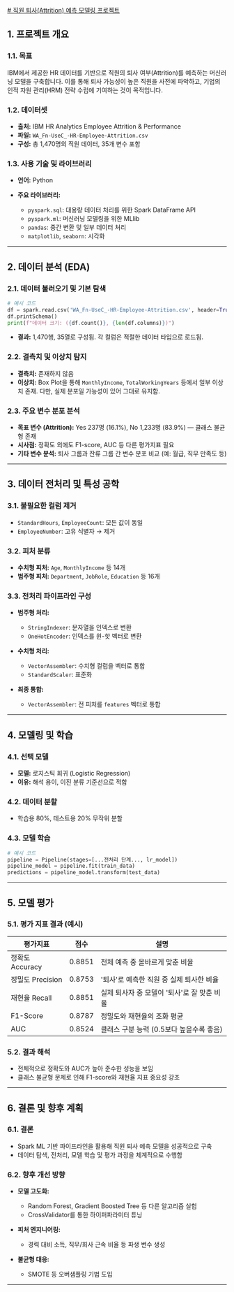[# 직원 퇴사(Attrition) 예측 모델링 프로젝트](09_Practice.ipynb)

## 1. 프로젝트 개요

### 1.1. 목표

IBM에서 제공한 HR 데이터를 기반으로 직원의 퇴사 여부(Attrition)를 예측하는 머신러닝 모델을 구축합니다. 이를 통해 퇴사 가능성이 높은 직원을 사전에 파악하고, 기업의 인적 자원 관리(HRM) 전략 수립에 기여하는 것이 목적입니다.

### 1.2. 데이터셋

* **출처:** IBM HR Analytics Employee Attrition & Performance
* **파일:** `WA_Fn-UseC_-HR-Employee-Attrition.csv`
* **구성:** 총 1,470명의 직원 데이터, 35개 변수 포함

### 1.3. 사용 기술 및 라이브러리

* **언어:** Python
* **주요 라이브러리:**

  * `pyspark.sql`: 대용량 데이터 처리를 위한 Spark DataFrame API
  * `pyspark.ml`: 머신러닝 모델링을 위한 MLlib
  * `pandas`: 중간 변환 및 일부 데이터 처리
  * `matplotlib`, `seaborn`: 시각화

---

## 2. 데이터 분석 (EDA)

### 2.1. 데이터 불러오기 및 기본 탐색

```python
# 예시 코드
df = spark.read.csv('WA_Fn-UseC_-HR-Employee-Attrition.csv', header=True, inferSchema=True)
df.printSchema()
print(f"데이터 크기: ({df.count()}, {len(df.columns)})")
```

* **결과:** 1,470행, 35열로 구성됨. 각 컬럼은 적절한 데이터 타입으로 로드됨.

### 2.2. 결측치 및 이상치 탐지

* **결측치:** 존재하지 않음
* **이상치:** Box Plot을 통해 `MonthlyIncome`, `TotalWorkingYears` 등에서 일부 이상치 존재. 다만, 실제 분포일 가능성이 있어 그대로 유지함.

### 2.3. 주요 변수 분포 분석

* **목표 변수 (Attrition):** Yes 237명 (16.1%), No 1,233명 (83.9%) — 클래스 불균형 존재
* **시사점:** 정확도 외에도 F1-score, AUC 등 다른 평가지표 필요
* **기타 변수 분석:** 퇴사 그룹과 잔류 그룹 간 변수 분포 비교 (예: 월급, 직무 만족도 등)

---

## 3. 데이터 전처리 및 특성 공학

### 3.1. 불필요한 컬럼 제거

* `StandardHours`, `EmployeeCount`: 모든 값이 동일
* `EmployeeNumber`: 고유 식별자 → 제거

### 3.2. 피처 분류

* **수치형 피처:** `Age`, `MonthlyIncome` 등 14개
* **범주형 피처:** `Department`, `JobRole`, `Education` 등 16개

### 3.3. 전처리 파이프라인 구성

* **범주형 처리:**

  * `StringIndexer`: 문자열을 인덱스로 변환
  * `OneHotEncoder`: 인덱스를 원-핫 벡터로 변환
* **수치형 처리:**

  * `VectorAssembler`: 수치형 컬럼을 벡터로 통합
  * `StandardScaler`: 표준화
* **최종 통합:**

  * `VectorAssembler`: 전 피처를 `features` 벡터로 통합

---

## 4. 모델링 및 학습

### 4.1. 선택 모델

* **모델:** 로지스틱 회귀 (Logistic Regression)
* **이유:** 해석 용이, 이진 분류 기준선으로 적합

### 4.2. 데이터 분할

* 학습용 80%, 테스트용 20% 무작위 분할

### 4.3. 모델 학습

```python
# 예시 코드
pipeline = Pipeline(stages=[...전처리 단계..., lr_model])
pipeline_model = pipeline.fit(train_data)
predictions = pipeline_model.transform(test_data)
```

---

## 5. 모델 평가

### 5.1. 평가 지표 결과 (예시)

| 평가지표          | 점수     | 설명                         |
| ------------- | ------ | -------------------------- |
| 정확도 Accuracy  | 0.8851 | 전체 예측 중 올바르게 맞춘 비율         |
| 정밀도 Precision | 0.8753 | '퇴사'로 예측한 직원 중 실제 퇴사한 비율   |
| 재현율 Recall    | 0.8851 | 실제 퇴사자 중 모델이 '퇴사'로 잘 맞춘 비율 |
| F1-Score      | 0.8787 | 정밀도와 재현율의 조화 평균            |
| AUC           | 0.8524 | 클래스 구분 능력 (0.5보다 높을수록 좋음)  |

### 5.2. 결과 해석

* 전체적으로 정확도와 AUC가 높아 준수한 성능을 보임
* 클래스 불균형 문제로 인해 F1-score와 재현율 지표 중요성 강조

---

## 6. 결론 및 향후 계획

### 6.1. 결론

* Spark ML 기반 파이프라인을 활용해 직원 퇴사 예측 모델을 성공적으로 구축
* 데이터 탐색, 전처리, 모델 학습 및 평가 과정을 체계적으로 수행함

### 6.2. 향후 개선 방향

* **모델 고도화:**

  * Random Forest, Gradient Boosted Tree 등 다른 알고리즘 실험
  * CrossValidator를 통한 하이퍼파라미터 튜닝
* **피처 엔지니어링:**

  * 경력 대비 소득, 직무/회사 근속 비율 등 파생 변수 생성
* **불균형 대응:**

  * SMOTE 등 오버샘플링 기법 도입

---



